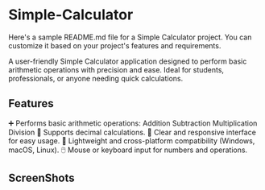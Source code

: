 # Simple-Calculator

Here's a sample README.md file for a Simple Calculator project. You can customize it based on your project's features and requirements.

A user-friendly Simple Calculator application designed to perform basic arithmetic operations with precision and ease. Ideal for students, professionals, or anyone needing quick calculations.

## Features
➕ Performs basic arithmetic operations:
Addition
Subtraction
Multiplication
Division
🔢 Supports decimal calculations.
🧮 Clear and responsive interface for easy usage.
🎨 Lightweight and cross-platform compatibility (Windows, macOS, Linux).
🖱️ Mouse or keyboard input for numbers and operations.

## ScreenShots
